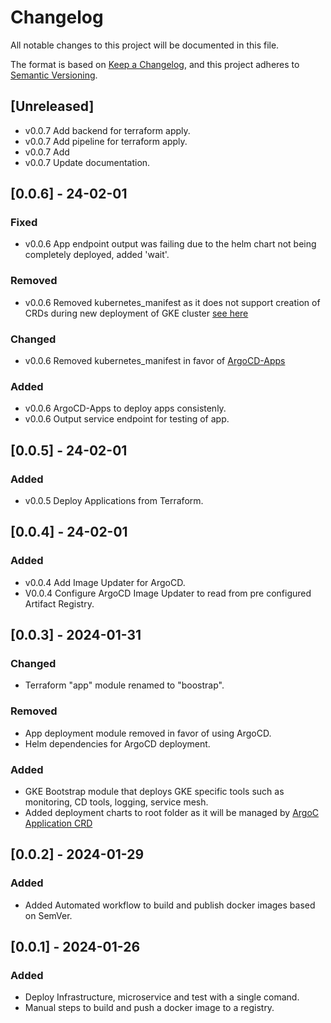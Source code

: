 # Changelog

All notable changes to this project will be documented in this file.

The format is based on [Keep a Changelog](https://keepachangelog.com/en/1.1.0/),
and this project adheres to [Semantic Versioning](https://semver.org/spec/v2.0.0.html).

## [Unreleased]

- v0.0.7 Add backend for terraform apply.
- v0.0.7 Add pipeline for terraform apply.
- v0.0.7 Add 
- v0.0.7 Update documentation.

## [0.0.6] - 24-02-01

### Fixed

- v0.0.6 App endpoint output was failing due to the helm chart not being completely deployed, added 'wait'.

### Removed

- v0.0.6 Removed kubernetes_manifest as it does not support creation of CRDs during new deployment of GKE cluster [see here](https://github.com/hashicorp/terraform-provider-kubernetes/issues/1775)

### Changed

- v0.0.6 Removed kubernetes_manifest in favor of [ArgoCD-Apps](https://artifacthub.io/packages/helm/argo/argocd-apps)

### Added

- v0.0.6 ArgoCD-Apps to deploy apps consistenly.
- v0.0.6 Output service endpoint for testing of app.

## [0.0.5] - 24-02-01

### Added

- v0.0.5 Deploy Applications from Terraform.

## [0.0.4] - 24-02-01

### Added

- v0.0.4 Add Image Updater for ArgoCD.
- V0.0.4 Configure ArgoCD Image Updater to read from pre configured Artifact Registry.

## [0.0.3] - 2024-01-31

### Changed

- Terraform "app" module renamed to "boostrap".

### Removed

- App deployment module removed in favor of using ArgoCD.
- Helm dependencies for ArgoCD deployment.

### Added

- GKE Bootstrap module that deploys GKE specific tools such as monitoring, CD tools, logging, service mesh.
- Added deployment charts to root folder as it will be managed by [ArgoC Application CRD](https://nandhabalanmarimuthu.medium.com/argo-cd-applications-b1e5bcb3c6af)

## [0.0.2] - 2024-01-29

### Added

- Added Automated workflow to build and publish docker images based on SemVer.

## [0.0.1] - 2024-01-26

### Added

- Deploy Infrastructure, microservice and test with a single comand.
- Manual steps to build and push a docker image to a registry.
